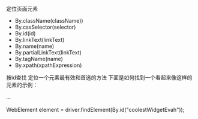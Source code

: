 定位页面元素  
- By.className(className))
- By.cssSelector(selector)
- By.id(id)
- By.linkText(linkText)
- By.name(name)
- By.partialLinkText(linkText)
- By.tagName(name)
- By.xpath(xpathExpression)

按id查找
定位一个元素最有效和首选的方法
下面是如何找到一个看起来像这样的元素的示例：
    <div id="coolestWidgetEvah">...</div>  
    WebElement element = driver.findElement(By.id("coolestWidgetEvah"));
